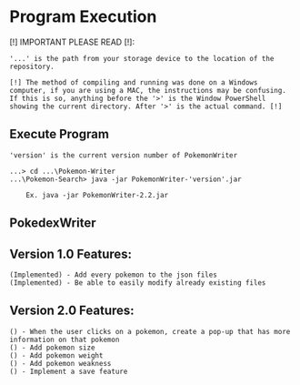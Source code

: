 # Program Execution

[!] IMPORTANT PLEASE READ [!]: 

	'...' is the path from your storage device to the location of the repository.

	[!] The method of compiling and running was done on a Windows computer, if you are using a MAC, the instructions may be confusing. If this is so, anything before the '>' is the Window PowerShell showing the current directory. After '>' is the actual command. [!]

## Execute Program

	'version' is the current version number of PokemonWriter

	...> cd ...\Pokemon-Writer
	...\Pokemon-Search> java -jar PokemonWriter-'version'.jar

		Ex. java -jar PokemonWriter-2.2.jar


## PokedexWriter
  ## Version 1.0 Features:
	(Implemented) - Add every pokemon to the json files
	(Implemented) - Be able to easily modify already existing files

  ## Version 2.0 Features:
	() - When the user clicks on a pokemon, create a pop-up that has more information on that pokemon
	() - Add pokemon size
	() - Add pokemon weight
	() - Add pokemon weakness
	() - Implement a save feature
